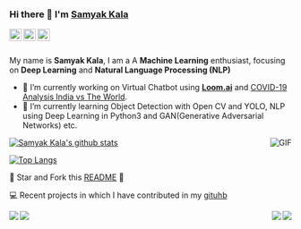 ### Hi there 👋 I'm [Samyak Kala](https://github.com/Sk70249)

<a href="https://www.linkedin.com/in/samyak-kala-933a77169/">
  <img align="left" alt="Samyak Kala's LinkdeIN" width="22px" src="https://cdn.jsdelivr.net/npm/simple-icons@v3/icons/linkedin.svg" />
<a href="https://medium.com/@kalamanoj989">
  <img align="left" alt="Samyak Kala's Medium" width="22px" src="https://cdn.jsdelivr.net/npm/simple-icons@v3/icons/medium.svg" />
</a>
<a href="https://www.kaggle.com/samyakkala">
  <img align="left" alt="Samyak Kala's Kaggle" width="22px" src="https://cdn.jsdelivr.net/npm/simple-icons@v3/icons/kaggle.svg" />
</a>

<br />
<br />

My name is **Samyak Kala**, I am a A **Machine Learning** enthusiast, focusing on **Deep Learning** and **Natural Language Processing (NLP)**

- 🔭 I’m currently working on Virtual Chatbot using [**Loom.ai**](https://loomai.com/) and [COVID-19 Analysis India vs The World](https://www.kaggle.com/samyakkala/covid-19-analysis-india-vs-the-world?scriptVersionId=40201277).
- 🌱 I’m currently learning Object Detection with Open CV and YOLO, NLP using Deep Learning in Python3 and GAN(Generative Adversarial Networks) etc.

<img align="right" alt="GIF" src="https://media.giphy.com/media/CVtNe84hhYF9u/giphy.gif" />

[![Samyak Kala's github stats](https://github-readme-stats.vercel.app/api?username=Sk70249&theme=algolia&show_icons=true)](https://github.com/anuraghazra/github-readme-stats)

[![Top Langs](https://github-readme-stats.vercel.app/api/top-langs/?username=Sk70249&theme=algolia&show_icons=true&layout=compact)](https://github.com/anuraghazra/github-readme-stats)


:pushpin: Star and Fork this [README](https://github.com/Sk70249) :pencil:

💻 Recent projects in which I have contributed in my [gituhb](https://github.com/aniruddhachoudhury)

<a href="https://github.com/Sk70249/Wind-Energy-Analysis-and-Forecast-using-Deep-Learning-LSTM">
  <img align="left" src="https://github-readme-stats.vercel.app/api/pin/?username=Sk70249&theme=dark&show_icons=true&repo=Wind-Energy-Analysis-and-Forecast-using-Deep-Learning-LSTM" />
</a>

<a href="https://github.com/Sk70249/Diffrent-types-of-Clustering-Unsupervised-Learning">
  <img align="right" src="https://github-readme-stats.vercel.app/api/pin/?username=Sk70249&theme=dark&show_icons=true&repo=Diffrent-types-of-Clustering-Unsupervised-Learning" />
</a>

<a href="https://github.com/Sk70249/NLP-Spam-Ham-Classifier">
  <img align="left" src="https://github-readme-stats.vercel.app/api/pin/?username=Sk70249&theme=dark&show_icons=true&repo=NLP-Spam-Ham-Classifier" />
</a>

<a href="https://github.com/Sk70249/Bank-Customer-Analysis-using-Artificial-Neural-Network">
  <img align="right" src="https://github-readme-stats.vercel.app/api/pin/?username=Sk70249&theme=dark&show_icons=true&repo=Bank-Customer-Analysis-using-Artificial-Neural-Network" />
</a>



<!--
**Sk70249/Sk70249** is a ✨ _special_ ✨ repository because its `README.md` (this file) appears on your GitHub profile.

Here are some ideas to get you started:

- 🔭 I’m currently working on ...
- 🌱 I’m currently learning ...
- 👯 I’m looking to collaborate on ...
- 🤔 I’m looking for help with ...
- 💬 Ask me about ...
- 📫 How to reach me: ...
- 😄 Pronouns: ...
- ⚡ Fun fact: ...
-->

